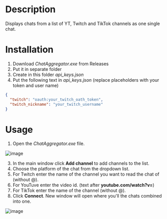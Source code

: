 # Description
Displays chats from a list of YT, Twitch and TikTok channels as one single chat.
# Installation
1. Download *ChatAggregator.exe* from Releases
2. Put it in separate folder
3. Create in this folder *api_keys.json*
4. Put the following text in *api_keys.json* (replace placeholders with your token and user name)
``` json
{
  "twitch": "oauth:your_twitch_oath_token",
  "twitch_nickname": "your_twitch_username"
}
```
# Usage
1. Open the *ChatAggregator.exe* file.
  
  ![image](https://github.com/user-attachments/assets/48508b00-d027-41c3-a6e7-5c7baecfb85d)
  
3. In the main window click **Add channel** to add channels to the list.
4. Choose the platform of the chat from the dropdown list.
  1. For Twitch enter the name of the channel you want to read the chat of (without @).
  2. For YouTuve enter the video id. (text after **youtube.com/watch?v=**)
  3. For TikTok enter the name of the channel (without @).
4. Click **Connect**. New window will open where you'll the chats combined into one.
  
  ![image](https://github.com/user-attachments/assets/4c5e7546-c77a-4f78-a816-4e608f472f44)
